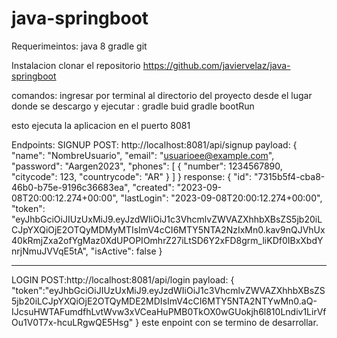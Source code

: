 # java-springboot

Requerimeintos:
java 8
gradle
git

Instalacion
clonar el repositorio https://github.com/javiervelaz/java-springboot

comandos:
ingresar por terminal al directorio del proyecto desde el lugar donde se descargo y ejecutar :
gradle buid
gradle bootRun

esto ejecuta la aplicacion en el puerto 8081

Endpoints:
SIGNUP
POST: http://localhost:8081/api/signup
payload:
{
    "name": "NombreUsuario",
    "email": "usuarioee@example.com",
    "password": "Aargen2023",
    "phones": [
        {
            "number": 1234567890,
            "citycode": 123,
            "countrycode": "AR"
        }
    ]
}
response:
{
    "id": "7315b5f4-cba8-46b0-b75e-9196c36683ea",
    "created": "2023-09-08T20:00:12.274+00:00",
    "lastLogin": "2023-09-08T20:00:12.274+00:00",
    "token": "eyJhbGciOiJIUzUxMiJ9.eyJzdWIiOiJ1c3VhcmlvZWVAZXhhbXBsZS5jb20iLCJpYXQiOjE2OTQyMDMyMTIsImV4cCI6MTY5NTA2NzIxMn0.kav9nQJVhUx40kRmjZxa2ofYgMaz0XdUPOPIOmhrZ27iLtSD6Y2xFD8grm_liKDf0IBxXbdYnrjNmuJVVqE5tA",
    "isActive": false
}
***************************************************************************************
LOGIN
POST:http://localhost:8081/api/login
payload:
{
    "token":"eyJhbGciOiJIUzUxMiJ9.eyJzdWIiOiJ1c3VhcmlvZWVAZXhhbXBsZS5jb20iLCJpYXQiOjE2OTQyMDE2MDIsImV4cCI6MTY5NTA2NTYwMn0.aQ-IJcsuHWTAFumdfhLvtWvw3xVCeaHuPMB0TkOX0wGUokjh6l810Lndiv1LirVfOu1V0T7x-hcuLRgwQE5Hsg"
}
este enpoint con se termino de desarrollar.


